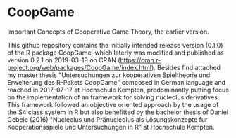 # CoopGame
Important Concepts of Cooperative Game Theory, the earlier version.

This github repository contains the initially intended release version (0.1.0) of the R package CoopGame, which laterly was modified and published as version 0.2.1 on 2019-03-19 on CRAN (https://cran.r-project.org/web/packages/CoopGame/index.html).
Besides find attached my master thesis "Untersuchungen zur kooperativen Spieltheorie und Erweiterung des R-Pakets CoopGame" composed in German language and reached in 2017-07-17 at Hochschule Kempten, predominantly putting focus on the implementation of an framework for solving nucleolus derivatives.
This framework followed an objective oriented approach by the usage of the S4 class system in R but also benefitted by the bachelor thesis of Daniel Gebele (2016) "Nucleolus und Pränucleolus als Lösungskonzepte fur Kooperationsspiele und Untersuchungen in R" at Hochschule Kempten.
